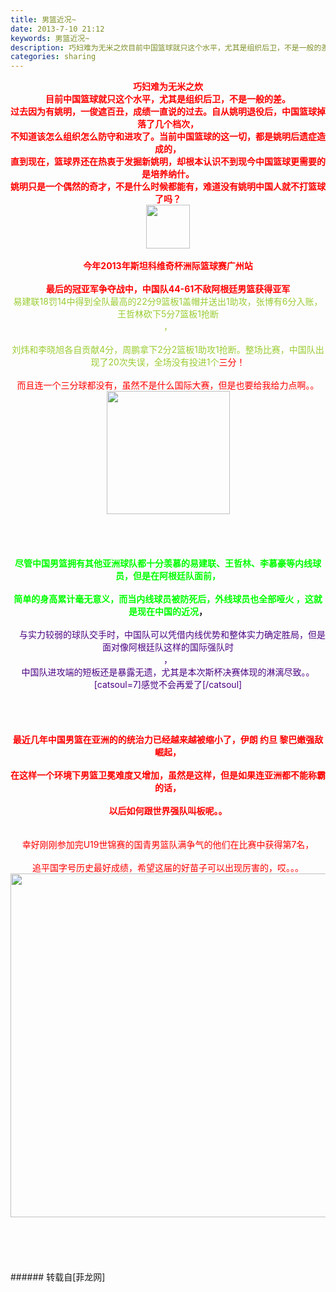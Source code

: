 ```yaml
---
title: 男篮近况~
date: 2013-7-10 21:12
keywords: 男篮近况~
description: 巧妇难为无米之炊目前中国篮球就只这个水平，尤其是组织后卫，不是一般的差。过去因为有姚明，一俊遮百丑，成绩一直说的过去。自从姚明退役后，中国篮球掉落了几个档次，不知道该怎么组织怎么防守和进攻了。当前中国篮球的这一切，都是姚明后遗症造成的，直到现在，篮球界还在热衷于发掘新姚明，却根本认识不到现今中国篮球更需要的是培养纳什。姚明只是一个偶然的奇才，不是什么时候都能有，难道没有姚明中国人就不打篮球了吗？ 今年2013年斯坦科维奇杯洲际篮球赛广州站最后的冠亚军争夺战中，中国队44-61不敌阿根廷男篮获得亚军易建联18罚14中得到全队最高的22分9篮板1盖帽并送出1助攻，张博有6分入账，王哲林砍下5分7篮板1抢断，刘炜和李晓旭各自贡献4分，周鹏拿下2分2篮板1助攻1抢断。整场比赛，中国队出现了20次失误，全场没有投进1个三分！ 而且连一个三分球都没有，虽然不是什么国际大赛，但是也要给我给力点啊。。 尽管中国男篮拥有其他亚洲球队都十分羡慕的易建联、王哲林、李慕豪等内线球员，但是在阿根廷队面前， 简单的身高累计毫无意义，而当内线球员被防死后，外线球员也全部哑火 ，这就是现在中国的近况，　与实力较弱的球队交手时，中国队可以凭借内线优势和整体实力确定胜局，但是面对像阿根廷队这样的国际强队时，中国队进攻端的短板还是暴露无遗，尤其是本次斯杯决赛体现的淋漓尽致。。[catsoul=7]感觉不会再爱了[/catsoul]最近几年中国男篮在亚洲的的统治力已经越来越被缩小了，伊朗 约旦 黎巴嫩强敌崛起， 在这样一个环境下男篮卫冕难度又增加，虽然是这样，但是如果连亚洲都不能称霸的话，以后如何跟世界强队叫板呢。。   幸好刚刚参加完U19世锦赛的国青男篮队满争气的他们在比赛中获得第7名， 追平国字号历史最好成绩，希望这届的好苗子可以出现厉害的，哎。。。  
categories: sharing
---
```

<td class="t_f" id="postmessage_19623">

<div align="center"><font color="#ff0000"><font color="red"><strong>巧妇难为无米之炊</strong></font></font><br/>
<font color="#ff0000"><font color="red"><strong>目前中国篮球就只这个水平，尤其是组织后卫，不是一般的差。</strong></font><br/>
</font></div><div align="center"><font color="red"><strong>过去因为有姚明，一俊遮百丑，成绩一直说的过去。自从姚明退役后，中国篮球掉落了几个档次，</strong></font></div><div align="center"><font color="red"><strong>不知道该怎么组织怎么防守和进攻了。当前中国篮球的这一切，都是姚明后遗症造成的，</strong></font></div><div align="center"><font color="red"><strong>直到现在，篮球界还在热衷于发掘新姚明，却根本认识不到现今中国篮球更需要的是培养纳什。</strong></font></div><div align="center"><font color="red"><strong>姚明只是一个偶然的奇才，不是什么时候都能有，难道没有姚明中国人就不打篮球了吗？</strong></font></div><div align="center">

<img aid="7084" class="zoom" data-cf-modified-dff4e0a359ba50feccb67c65-="" file="data/attachment/forum/201307/10/210836y2brrhy5tvbvjyzq.gif" id="aimg_7084" inpost="1" onclick="" onmouseover="" src="http://www.flw.ph/data/attachment/forum/201307/10/210836y2brrhy5tvbvjyzq.gif" width="70" zoomfile="data/attachment/forum/201307/10/210836y2brrhy5tvbvjyzq.gif"/>


</div><div align="center"></div><br/>
<div align="center"> </div><div align="center"><strong><font color="#ff0000">今年2013年斯坦科维奇杯洲际篮球赛广州站</font></strong></div><br/>
<div align="center"><font color="#ff0000"><strong>最后的冠亚军争夺战中，中国队44-61不敌阿根廷男篮获得亚军</strong></font></div><div align="center"><font color="yellowgreen">易</font><font color="yellowgreen">建联18罚14中得到全队最高的22分9篮板1盖帽并送出1助攻，张博有6分入账，王哲林砍下5分7篮板1抢断</font></div><div align="center"><font color="yellowgreen">，</font></div><br/>
<div align="center"><font color="yellowgreen">刘炜和李晓旭各自贡献4分，周鹏拿下2分2篮板1助攻1抢断。整场比赛，中国队出现了20次失误，全场没有投进1个</font><font color="red">三分！</font></div><div align="center"> </div><br/>
<div align="center"><font color="#ff0000">而且连一个三分球都没有，虽然不是什么国际大赛，但是也要给我给力点啊。。</font></div><div align="center">

<img aid="7085" class="zoom" data-cf-modified-dff4e0a359ba50feccb67c65-="" file="data/attachment/forum/201307/10/210840jg1yg7c1wxgm6zm6.jpg" id="aimg_7085" inpost="1" onclick="" onmouseover="" src="http://www.flw.ph/data/attachment/forum/201307/10/210840jg1yg7c1wxgm6zm6.jpg" width="197" zoomfile="data/attachment/forum/201307/10/210840jg1yg7c1wxgm6zm6.jpg"/>


</div><div align="center"> </div><br/>
<br/>
<br/>
<br/>
<div align="center"><strong><font color="lime">尽管中国男篮拥有其他亚洲球队都十分羡慕的易建联、王哲林、李慕豪等内线球员，但是在阿根廷队面前，</font></strong></div><div align="center"> </div><br/>
<div align="center"><strong><font color="lime">简单的身高累计毫无意义，而当内线球员被防死后，外线球员也全部哑火 ，这就是现在中国的近况</font>，</strong></div><br/>
<div align="center"><font color="indigo">　与实力较弱的球队交手时，中国队可以凭借内线优势和整体实力确定胜局，但是面对像阿根廷队这样的国际强队时</font></div><div align="center"><font color="indigo">，</font></div><div align="center"><font color="indigo">中国队进攻端的短板还是暴露无遗，尤其是本次斯杯决赛体现的淋漓尽致。。</font></div><div align="center"><font color="indigo">[catsoul=7]感觉不会再爱了[/catsoul]</font></div><br/>
<br/>
<br/>
<br/>
<div align="center"><font color="#ff0000"><strong>最近几年中国男篮在亚洲的的统治力已经越来越被缩小了，伊朗 约旦 黎巴嫩强敌崛起，</strong></font></div><div align="center"> </div><br/>
<div align="center"><strong><font color="#ff0000">在这样一个环境下男篮卫冕难度又增加，虽然是这样，但是如果连亚洲都不能称霸的话，</font></strong></div><br/>
<div align="center"><strong><font color="#ff0000">以后如何跟世界强队叫板呢。。<img alt="" border="0" onclick="" onmouseover="" smilieid="266" src="static/image/smiley/Xiongmao/41.gif"/></font></strong></div><br/>
<br/>
<div align="center"> </div><div align="center"> </div><div align="center"> </div><div align="center"><font color="#ff0000">幸好刚刚参加完U19世锦赛的国青男篮队满争气的他们在比赛中获得第7名，</font></div><div align="center"> </div><br/>
<div align="center"><font color="#ff0000">追平国字号历史最好成绩，希望这届的好苗子可以出现厉害的，哎。。。</font></div><div align="center"> </div><div align="center">

<img aid="7083" class="zoom" data-cf-modified-dff4e0a359ba50feccb67c65-="" file="data/attachment/forum/201307/10/210836k2iceilcirzjebwi.jpg" id="aimg_7083" inpost="1" onclick="" onmouseover="" src="http://www.flw.ph/data/attachment/forum/201307/10/210836k2iceilcirzjebwi.jpg" width="550" zoomfile="data/attachment/forum/201307/10/210836k2iceilcirzjebwi.jpg"/>


</div><div align="center"> </div><br/>
<br/>
<br/>
<br/>
<br/>
</td>
###### 转载自[菲龙网]